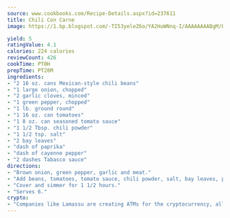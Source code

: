 ```yaml
---
source: www.cookbooks.com/Recipe-Details.aspx?id=237611
title: Chili Con Carne
image: https://1.bp.blogspot.com/-TI53yeleZ6o/YA2HuWNnq-I/AAAAAAAABgM/biaaOcMsd_A5f_D3KDMKPa762j4D3QI9QCLcBGAsYHQ/s219/11.png

yield: 5
ratingValue: 4.1
calories: 224 calories
reviewCount: 426
cookTime: PT0H
prepTime: PT28M
ingredients:
- "2 16 oz. cans Mexican-style chili beans"
- "1 large onion, chopped"
- "2 garlic cloves, minced"
- "1 green pepper, chopped"
- "1 lb. ground round"
- "1 16 oz. can tomatoes"
- "1 8 oz. can seasoned tomato sauce"
- "1 1/2 Tbsp. chili powder"
- "1 1/2 tsp. salt"
- "2 bay leaves"
- "dash of paprika"
- "dash of cayenne pepper"
- "2 dashes Tabasco sauce"
directions:
- "Brown onion, green pepper, garlic and meat."
- "Add beans, tomatoes, tomato sauce, chili powder, salt, bay leaves, paprika, cayenne pepper and Tabasco sauce."
- "Cover and simmer for 1 1/2 hours."
- "Serves 6."
crypto:
- "Companies like Lamassu are creating ATMs for the cryptocurrency, allowing you to scan your Bitcoin QR code, enter your cash, and buy bitcoin with the push of a button."
---
```

